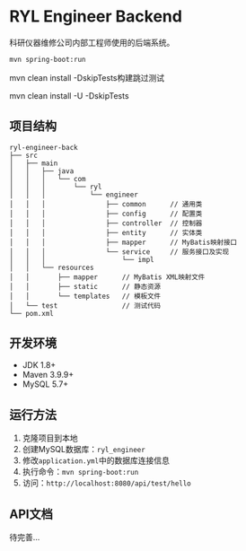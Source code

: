 # RYL Engineer Backend

科研仪器维修公司内部工程师使用的后端系统。

   ```bash
   mvn spring-boot:run
   ```
   mvn clean install -DskipTests构建跳过测试

   mvn clean install -U -DskipTests

## 项目结构

```
ryl-engineer-back
├── src
│   ├── main
│   │   ├── java
│   │   │   └── com
│   │   │       └── ryl
│   │   │           └── engineer
│   │   │               ├── common      // 通用类
│   │   │               ├── config      // 配置类
│   │   │               ├── controller  // 控制器
│   │   │               ├── entity      // 实体类
│   │   │               ├── mapper      // MyBatis映射接口
│   │   │               └── service     // 服务接口及实现
│   │   │                   └── impl
│   │   └── resources
│   │       ├── mapper      // MyBatis XML映射文件
│   │       ├── static      // 静态资源
│   │       └── templates   // 模板文件
│   └── test                // 测试代码
└── pom.xml
```

## 开发环境

- JDK 1.8+
- Maven 3.9.9+
- MySQL 5.7+

## 运行方法

1. 克隆项目到本地
2. 创建MySQL数据库：`ryl_engineer`
3. 修改`application.yml`中的数据库连接信息
4. 执行命令：`mvn spring-boot:run`
5. 访问：`http://localhost:8080/api/test/hello`

## API文档

待完善... 